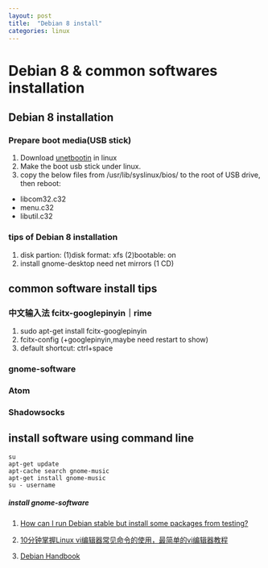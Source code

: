 ```yaml
---
layout: post
title:  "Debian 8 install"
categories: linux
---
```

# Debian 8 & common softwares installation

## Debian 8 installation
### Prepare boot media(USB stick)
1. Download [unetbootin](http://unetbootin.sourceforge.net/) in linux
2. Make the boot usb stick under linux.
3. copy the below files from /usr/lib/syslinux/bios/ to the root of USB drive, then reboot:
 - libcom32.c32
 - menu.c32
 - libutil.c32

### tips of Debian 8 installation
1. disk partion: (1)disk format: xfs (2)bootable: on
1. install gnome-desktop need net mirrors (1 CD)


## common software install tips
### 中文输入法 fcitx-googlepinyin｜rime
1. sudo apt-get install fcitx-googlepinyin
1. fcitx-config (+googlepinyin,maybe need restart to show)
1. default shortcut: ctrl+space


### gnome-software
### Atom
### Shadowsocks

## install software using command line

```
su
apt-get update
apt-cache search gnome-music
apt-get install gnome-music
su - username
```


##### install gnome-software
1. [How can I run Debian stable but install some packages from testing?](http://serverfault.com/questions/22414/how-can-i-run-debian-stable-but-install-some-packages-from-testing)

2. [10分钟掌握Linux vi编辑器常见命令的使用，最简单的vi编辑器教程](http://c.biancheng.net/cpp/html/2735.html)

3. [Debian Handbook](http://debian-handbook.info/browse/wheezy/apt.html)
